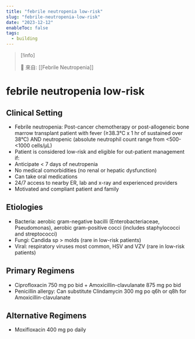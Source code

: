 ```yaml
---
title: "febrile neutropenia low-risk"
slug: "febrile-neutropenia-low-risk"
date: "2023-12-12"
enableToc: false
tags:
  - building
---
```


> [!info]
>
> 🌱 來自: [[Febrile Neutropenia]]

# febrile neutropenia low-risk

## Clinical Setting

- Febrile neutropenia: Post-cancer chemotherapy or post-allogeneic bone marrow transplant patient with fever (≥38.3°C x 1 hr of sustained over 38°C) AND neutropenic (absolute neutrophil count range from <500-<1000 cells/μL)
- Patient is considered low-risk and eligible for out-patient management if:
- Anticipate < 7 days of neutropenia
- No medical comorbidities (no renal or hepatic dysfunction)
- Can take oral medications
- 24/7 access to nearby ER, lab and x-ray and experienced providers
- Motivated and compliant patient and family

## Etiologies

- Bacteria: aerobic gram-negative bacilli (Enterobacteriaceae, Pseudomonas), aerobic gram-positive cocci (includes staphylococci and streptococci)
- Fungi: Candida sp > molds (rare in low-risk patients)
- Viral: respiratory viruses most common, HSV and VZV (rare in low-risk patients)

## Primary Regimens

- Ciprofloxacin 750 mg po bid + Amoxicillin-clavulanate 875 mg po bid
- Penicillin allergy: Can substitute Clindamycin 300 mg po q6h or q8h for Amoxicillin-clavulanate

## Alternative Regimens

- Moxifloxacin 400 mg po daily
